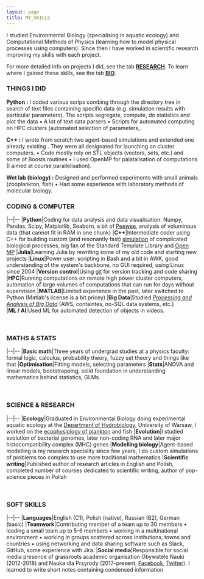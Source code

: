 ```yaml
---
layout: page
title: MY_SKILLS
---
```


I studied Environmental Biology (specialising in aquatic ecology) and Computational Methods of Physics (learning how to model physical processes using computers). Since then I have worked in scientific research improving my skills with each project.

For more detailed info on projects I did, see the tab [**RESEARCH**](/3_RESEARCH). To learn where I gained these skills, see the tab [**BIO**](/1_BIO).

### THINGS I DID

**Python :**  I coded various scrips combing through the directory tree in search of text files containing specific data (e.g. simulation results with particular parameters). The scripts segregate, compute, do statistics and plot the data  •  A lot of text data parsers  •  Scripts for automated computing on HPC clusters (automated selection of parameters,. 

**C++ :**  I wrote from scratch two agent-based simulations and extended one already existing . They were all designated for launching on cluster computers.   •  Code mostly rely on STL objects (vectors, sets, etc.)  and some of Boosts routines   •   I used OpenMP for palatalisation of computations (I aimed at course parallelisation).

**Wet lab (biology) :**  Designed and performed experiments with small animals (zooplankton, fish)   •   Had some experience with laboratory methods of molecular biology.

### CODING & COMPUTER

|--|--
|**Python**|Coding for data analysis and data visualisation: Numpy, Pandas, Scipy, Matplotlib, Seaborn, a bit of [Peewee](http://docs.peewee-orm.com/en/latest/), analysis of voluminous data (that cannot fit in RAM in one chunk)
|**C++**|Intermediate coder using C++ for building custom (and resonantly fast) [simulation](https://github.com/pbentkowski/MHC_Evolution) of complicated biological processes, big fan of the Standard Template Library and [Open MP](https://github.com/pbentkowski/Random-Numbers-and-Multithreading-in-C-11)
|**Julia**|Learning Julia by rewriting some of my old code and starting new projects
|**Linux**|Power user: scripting in Bash and a bit in AWK, good understanding of the system's backbone, no GUI required, using Linux since 2004
|**Version control**|Using [git](https://bentkowski.net/repos.html) for version tracking and code sharing
|**HPC**|Running computations on remote high power cluster computers, automation of large volumes of computations that can run for days without supervision
|**MATLAB**|Limited experience in the past, later switched to Python (Matlab's license is a bit pricey)
|**Big Data**|Studied [*Processing and Analysis of Big Data*](http://datascience.ii.pw.edu.pl/bigdata.html) (AWS, containtes, no-SQL data systems, etc.)
|**ML&nbsp;/&nbsp;AI**|Used ML for automated detection of objects in videos.

&nbsp;

### MATHS & STATS

|--|--
|**Basic&nbsp;math**|Three years of undergrad studies at a physics faculty: formal logic, calculus, probability theory, fuzzy set theory and things like that
|**Optimisation**|Fitting models, selecting parameters
|**Stats**|ANOVA and linear models, bootstrapping, solid foundation in understanding mathematics behind statistics, GLMs.

&nbsp;

### SCIENCE & RESEARCH

|--|--
|**Ecology**|Graduated in Environmental Biology doing experimental aquatic ecology at the [Department of Hydrobiology](http://www.hydro.biol.uw.edu.pl/en), University of Warsaw, I worked on the [ecophysiology of plankton](https://www.researchgate.net/publication/226083801_Role_of_melatonin_in_the_control_of_depth_distribution_of_Daphnia_magna) and fish
|**Evolution**|I studied evolution of bacterial genomes, later non-coding RNA and later major histocompatibility complex (MHC) genes
|**Modelling biology**|Agent-based modelling is my research speciality since few years, I do custom simulations of problems too complex to use more traditional mathematics
|**Scientific writing**|Published author of research articles in English and Polish, completed number of courses dedicated to scientific writing, author of pop-science pieces in Polish

&nbsp;

### SOFT SKILLS

|--|--
|**Languages**|English (C1), Polish (native), Russian (B2), German (basic)
|**Teamwork**|Contributing member of a team up to 30 members • leading a small team up to 5-6 members • working in a multinational environment • working in groups scattered across institutions, towns and countries • using networking and data sharing software such as Slack, GitHub, some experience with Jira.
|**Social&nbsp;media**|Responsible for social media presence of grassroots academic organisation Obywatele Nauki (2012-2018) and Nauka dla Przyrody (2017-present, [Facebook](https://www.facebook.com/wierzewbialowieze/), [Twitter](https://twitter.com/naukaprzyrody)). I learned to write short notes containing condensed information